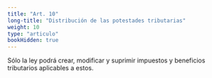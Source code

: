 ```yaml
---
title: "Art. 10"
long-title: "Distribución de las potestades tributarias"
weight: 10
type: "articulo"
bookHidden: true
--- 
```

Sólo la ley podrá crear, modificar y suprimir impuestos y beneficios tributarios aplicables a estos.
